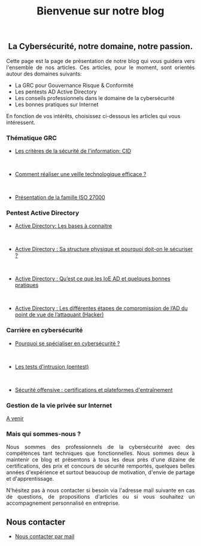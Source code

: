 
<div align="center">

<h1><strong>Bienvenue sur notre blog</strong></h1>

</div>

<br/>
<div align="center">

<h2><strong>La Cybersécurité, notre domaine, notre passion.</strong></h2>

</div>


<p align="justify">
Cette page est la page de présentation de notre blog qui vous guidera vers l'ensemble de nos articles. Ces articles, pour le moment, sont orientés autour des domaines suivants:
</p>

- La GRC pour Gouvernance Risque & Conformité
- Les pentests AD Active Directory
- Les conseils professionnels dans le domaine de la cybersécurité
- Les bonnes pratiques sur Internet

En fonction de vos intérêts, choisissez ci-dessous les articles qui vous intéressent.


### Thématique GRC

- [Les critères de la sécurité de l'information: CID](https://cyberlinks7.github.io/1st_article)

<br/>

- [Comment réaliser une veille technologique efficace ?](https://cyberlinks7.github.io/2nd_article)

<br/>

- [Présentation de la famille ISO 27000](https://cyberlinks7.github.io/3rd_article)

### Pentest Active Directory

- [Active Directory: Les bases à connaitre](https://cyberlinks7.github.io/1st_articleAD)
<br/>

- [Active Directory : Sa structure physique et pourquoi doit-on le sécuriser ?](https://cyberlinks7.github.io/2nd_articleAD)

<br/>

- [Active Directory : Qu’est ce que les IoE AD et quelques bonnes pratiques](https://cyberlinks7.github.io/3rd_articleAD)

<br/>

- [Active Directory : Les différentes étapes de compromission de l’AD du point de vue de l’attaquant (Hacker)](https://cyberlinks7.github.io/4th_articleAD)



### Carrière en cybersécurité

- [Pourquoi se spécialiser en cybersécurité ?](https://cyberlinks7.github.io/1st_articleCP)

<br/>

- [Les tests d'intrusion (pentest)](https://cyberlinks7.github.io/2nd_articleCP)

<br/>

- [ Sécurité offensive : certifications et plateformes d'entraînement](https://cyberlinks7.github.io/3rd_articleCP)


### Gestion de la vie privée  sur Internet

[A venir]()


### Mais qui sommes-nous ?

<p align="justify">
Nous sommes des professionnels de la cybersécurité avec des compétences tant techniques que fonctionnelles. Nous sommes deux à maintenir ce blog et présentons à tous les deux près d'une dizaine de certifications, des prix et concours de sécurité remportés, quelques belles années d'expérience et surtout beaucoup de motivation, d'envie de partage et d'apprentissage.
</p>

<p align="justify">
N'hésitez pas à nous contacter si besoin via l'adresse mail suivante en cas de questions, de propositions d'articles ou si vous souhaitez un accompagnement personnalisé en entreprise.
</p>

## Nous contacter 

- [Nous contacter par mail](mailto:Cyberlinks7@proton.me)



